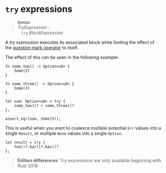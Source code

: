 # `try` expressions

> **<sup>Syntax</sup>**\
> _TryExpression_ :\
> &nbsp;&nbsp; `try` _BlockExpression_

A *try expression* executes its associated block while limiting the effect of the [question mark operator](./operator-expr.md#the-question-mark-operator) to itself.

The effect of this can be seen in the following example:

```rust,edition2018
fn some_two() -> Option<u8> {
	Some(2)
}

fn some_three() -> Option<u8> {
	Some(3)
}

let sum: Option<u8> = try {
	some_two()? + some_three()?
};

assert_eq!(sum, Some(5));
```

This is useful when you want to coalesce multiple potential `Err` values into a single `Result`, or multiple `None` values into a single `Option`.

```rust,edition2018,ignore
let result = try {
	foo()?.bar()?.baz()?
};
```

> **Edition differences**: Try expressions are only available beginning with
> Rust 2018.
